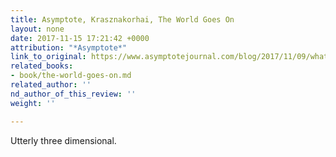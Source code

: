 ```yaml
---
title: Asymptote, Krasznakorhai, The World Goes On
layout: none
date: 2017-11-15 17:21:42 +0000
attribution: "*Asymptote*"
link_to_original: https://www.asymptotejournal.com/blog/2017/11/09/whats-new-in-translation-november-2017/
related_books:
- book/the-world-goes-on.md
related_author: ''
nd_author_of_this_review: ''
weight: ''

---
```

Utterly three dimensional.